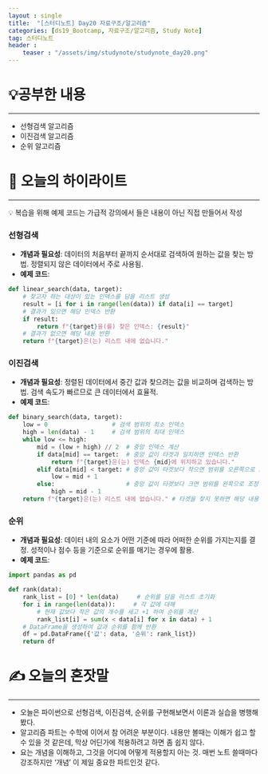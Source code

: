```yaml
---
layout : single
title:  "[스터디노트] Day20 자료구조/알고리즘"
categories: [ds19_Bootcamp, 자료구조/알고리즘, Study Note]
tag: 스터디노트
header :
    teaser : "/assets/img/studynote/studynote_day20.png"
---
```



# 💡공부한 내용

---

- 선형검색 알고리즘
- 이진검색 알고리즘
- 순위 알고리즘

# 📝 오늘의 하이라이트

---

<aside>
💡 복습을 위해 예제 코드는 가급적 강의에서 들은 내용이 아닌 직접 만들어서 작성

</aside>

### 선형검색

- **개념과 필요성**: 데이터의 처음부터 끝까지 순서대로 검색하여 원하는 값을 찾는 방법. 정렬되지 않은 데이터에서 주로 사용됨.
- **예제 코드**:

```python
def linear_search(data, target):
    # 찾고자 하는 대상이 있는 인덱스를 담을 리스트 생성
    result = [i for i in range(len(data)) if data[i] == target]
    # 결과가 있으면 해당 인덱스 반환
    if result:
        return f"{target}을(를) 찾은 인덱스: {result}"
    # 결과가 없으면 해당 내용 반환
    return f"{target}은(는) 리스트 내에 없습니다."
```

### 이진검색

- **개념과 필요성**: 정렬된 데이터에서 중간 값과 찾으려는 값을 비교하며 검색하는 방법. 검색 속도가 빠르므로 큰 데이터에서 효율적.
- **예제 코드**:

```python
def binary_search(data, target):
    low = 0                  # 검색 범위의 최소 인덱스
    high = len(data) - 1     # 검색 범위의 최대 인덱스
    while low <= high:
        mid = (low + high) // 2  # 중앙 인덱스 계산
        if data[mid] == target:  # 중앙 값이 타겟과 일치하면 인덱스 반환
            return f"{target}은(는) 인덱스 {mid}에 위치하고 있습니다."
        elif data[mid] < target: # 중앙 값이 타겟보다 작으면 범위를 오른쪽으로 조정
            low = mid + 1
        else:                    # 중앙 값이 타겟보다 크면 범위를 왼쪽으로 조정
            high = mid - 1
    return f"{target}은(는) 리스트 내에 없습니다." # 타겟을 찾지 못하면 해당 내용 반환
```

### 순위

- **개념과 필요성**: 데이터 내의 요소가 어떤 기준에 따라 어떠한 순위를 가지는지를 결정. 성적이나 점수 등을 기준으로 순위를 매기는 경우에 활용.
- **예제 코드**:

```python
import pandas as pd

def rank(data):
    rank_list = [0] * len(data)     # 순위를 담을 리스트 초기화
    for i in range(len(data)):     # 각 값에 대해
        # 현재 값보다 작은 값의 개수를 세고 +1 하여 순위를 계산
        rank_list[i] = sum(x < data[i] for x in data) + 1
    # DataFrame을 생성하여 값과 순위를 함께 반환
    df = pd.DataFrame({'값': data, '순위': rank_list})
    return df
```

# ✍️ 오늘의 혼잣말

---

- 오늘은 파이썬으로 선형검색, 이진검색, 순위를 구현해보면서 이론과 실습을 병행해봤다.
- 알고리즘 파트는 수학에 이어서 참 어려운 부분이다. 내용만 볼때는 이해가 쉽고 할 수 있을 것 같은데, 막상 어딘가에 적용하려고 하면 좀 쉽지 않다.
- 요는 개념을 이해하고, 그것을 어디에 어떻게 적용할지 아는 것. 매번 노트 쓸때마다 강조하지만 ‘개념’ 이 제일 중요한 파트인것 같다.